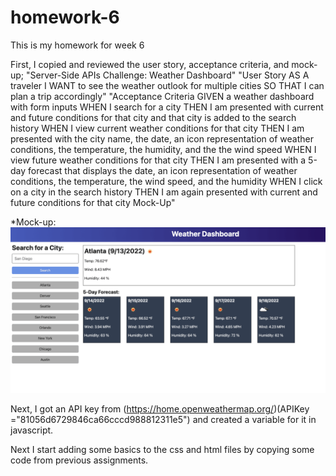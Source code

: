 # homework-6
This is my homework for week 6

First, I copied and reviewed the user story, acceptance criteria, and mock-up;
"Server-Side APIs Challenge: Weather Dashboard"
"User Story
AS A traveler
I WANT to see the weather outlook for multiple cities
SO THAT I can plan a trip accordingly"
"Acceptance Criteria
GIVEN a weather dashboard with form inputs
WHEN I search for a city
THEN I am presented with current and future conditions for that city and that city is added to the search history
WHEN I view current weather conditions for that city
THEN I am presented with the city name, the date, an icon representation of weather conditions, the temperature, the humidity, and the the wind speed
WHEN I view future weather conditions for that city
THEN I am presented with a 5-day forecast that displays the date, an icon representation of weather conditions, the temperature, the wind speed, and the humidity
WHEN I click on a city in the search history
THEN I am again presented with current and future conditions for that city
Mock-Up"

*Mock-up: ![Alt text](06-server-side-apis-homework-demo.png)

Next, I got an API key from (https://home.openweathermap.org/)(APIKey ="81056d6729846ca66cccd988812311e5") and created a variable for it in javascript. 

Next I start adding some basics to the css and html files by copying some code from previous assignments.

